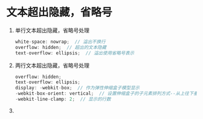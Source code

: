# 文本超出隐藏，省略号

1. 单行文本超出隐藏，省略号处理
    
    ```jsx
    white-space: nowrap;  // 溢出不换行
    overflow: hidden;  // 超出的文本隐藏
    text-overflow: ellipsis;  // 溢出使用省略号表示
    ```
    
2. 两行文本超出隐藏，省略号处理
    
    ```jsx
    overflow: hidden;
    text-overflow: ellipsis;
    display: -webkit-box;  // 作为弹性伸缩盒子模型显示
    -webkit-box-orient: vertical;  // 设置伸缩盒子的子元素排列方式--从上往下垂直排列
    -webkit-line-clamp: 2;  // 显示的行数
    ```
    
3.